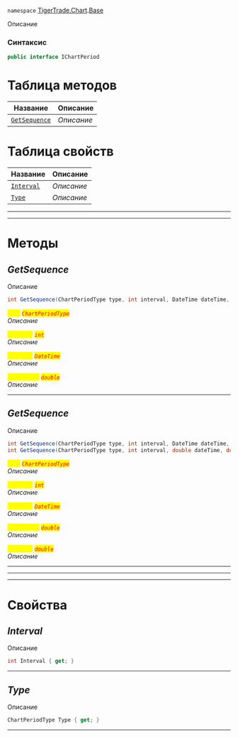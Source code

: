 
`namespace` [TigerTrade.Chart](../../TigerTrade.Chart.md).[Base](../../TigerTrade.Chart/Base.md)


Описание

### Синтаксис
```csharp
public interface IChartPeriod
```


# Таблица методов
| Название | Описание |
| --- | --- |
| [`GetSequence`](./IChartPeriod.cs/Методы/GetSequence.md) | *Описание* |

# Таблица свойств
| Название | Описание |
| --- | --- |
| [`Interval`](./IChartPeriod.cs/Свойства/Interval.md) | *Описание* |
| [`Type`](./IChartPeriod.cs/Свойства/Type.md) | *Описание* |





***  
***  
# Методы

## *GetSequence*
Описание

```csharp
int GetSequence(ChartPeriodType type, int interval, DateTime dateTime, double timeOffset)
```

<mark style="color:yellow;">`type`</mark> <mark style="color:red;">*`ChartPeriodType`*</mark>  
 *Описание*  

<mark style="color:yellow;">`interval`</mark> <mark style="color:red;">*`int`*</mark>  
 *Описание*  

<mark style="color:yellow;">`dateTime`</mark> <mark style="color:red;">*`DateTime`*</mark>  
 *Описание*  

<mark style="color:yellow;">`timeOffset`</mark> <mark style="color:red;">*`double`*</mark>  
 *Описание*  


***                

## *GetSequence*
Описание

```csharp
int GetSequence(ChartPeriodType type, int interval, DateTime dateTime, double timeOffset)
int GetSequence(ChartPeriodType type, int interval, double dateTime, double timeOffset)
```

<mark style="color:yellow;">`type`</mark> <mark style="color:red;">*`ChartPeriodType`*</mark>  
 *Описание*  

<mark style="color:yellow;">`interval`</mark> <mark style="color:red;">*`int`*</mark>  
 *Описание*  

<mark style="color:yellow;">`dateTime`</mark> <mark style="color:red;">*`DateTime`*</mark>  
 *Описание*  

<mark style="color:yellow;">`timeOffset`</mark> <mark style="color:red;">*`double`*</mark>  
 *Описание*  

<mark style="color:yellow;">`dateTime`</mark> <mark style="color:red;">*`double`*</mark>  
 *Описание*  


***                
***
  ***
  # Свойства

## *Interval*
Описание

```csharp
int Interval { get; }
```
***

## *Type*
Описание

```csharp
ChartPeriodType Type { get; }
```
***

